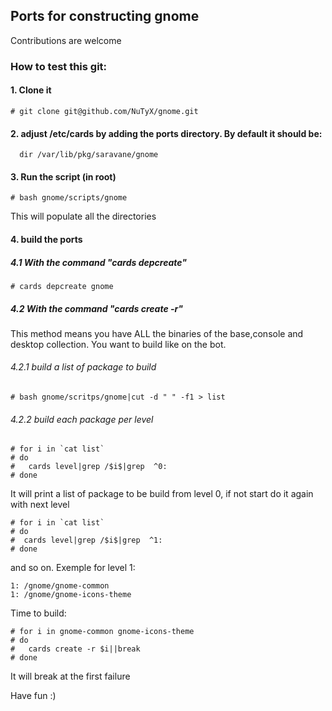 ## Ports for constructing gnome

Contributions are welcome

### How to test this git:

#### 1. Clone it

    # git clone git@github.com/NuTyX/gnome.git

#### 2. adjust /etc/cards by adding the ports directory. By default it should be:

      dir /var/lib/pkg/saravane/gnome


#### 3. Run the script (in root)

    # bash gnome/scripts/gnome

This will populate all the directories 

#### 4. build the ports

##### 4.1 With the command "cards depcreate"
    # cards depcreate gnome


##### 4.2 With the command "cards create -r" 
This method means you have ALL the binaries of the base,console and desktop collection. You want to build like on the bot.

###### 4.2.1 build a list of package to build

    # bash gnome/scritps/gnome|cut -d " " -f1 > list

###### 4.2.2 build each package per level

    # for i in `cat list`
    # do
    #   cards level|grep /$i$|grep  ^0:
    # done

It will print a list of package to be build from level 0, if not start do it again with next level

    # for i in `cat list`
    # do
    #  cards level|grep /$i$|grep  ^1:
    # done

and so on. Exemple for level 1:

    1: /gnome/gnome-common
    1: /gnome/gnome-icons-theme

Time to build:

    # for i in gnome-common gnome-icons-theme
    # do
    #   cards create -r $i||break
    # done

It will break at the first failure

Have fun :)
